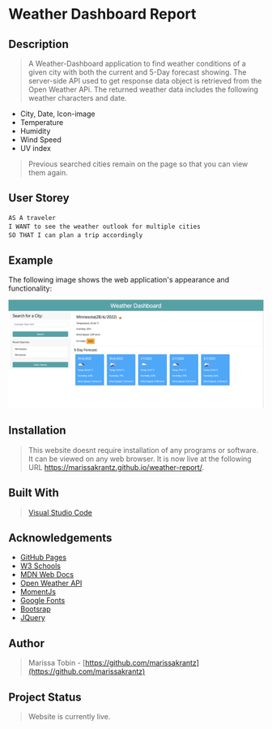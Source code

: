 # Weather Dashboard Report

## Description

> A Weather-Dashboard application to find weather conditions of a given city with both the current and 5-Day forecast showing. The server-side API used to get response data object is retrieved from the Open Weather APi. The returned weather data includes the following weather characters and date.

* City, Date, Icon-image
* Temperature
* Humidity
* Wind Speed
* UV index

> Previous searched cities remain on the page so that you can view them again.  

## User Storey 
```md
AS A traveler
I WANT to see the weather outlook for multiple cities
SO THAT I can plan a trip accordingly
```

## Example

The following image shows the web application's appearance and functionality:

![The weather app includes a search option, a list of cities, and a five-day forecast and current weather conditions for Minnesota.](./Assets/webpage-preview.png)

## Installation

> This website doesnt require installation of any programs or software. It can be viewed on any web browser. It is now live at the following URL https://marissakrantz.github.io/weather-report/. 

## Built With

> [Visual Studio Code](https://code.visualstudio.com/)

## Acknowledgements

* [GitHub Pages](https://pages.github.com)
* [W3 Schools](https://www.w3schools.com/)
* [MDN Web Docs](https://developer.mozilla.org/en-US/)
* [Open Weather API](https://openweathermap.org/api/one-call-api)
* [MomentJs](https://momentjs.com/)
* [Google Fonts](https://fonts.google.com/)
* [Bootsrap](https://getbootstrap.com/)
* [JQuery](https://jquery.com/)

## Author

> Marissa Tobin - [https://github.com/marissakrantz](https://github.com/marissakrantz)

## Project Status

> Website is currently live. 